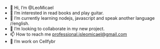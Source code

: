 - 👋 Hi, I’m @LeoMicael
- 👀 I’m interested in read books and play guitar.
- 🌱 I’m currently learning nodejs, javascript and speak another language //english.
- 💞️ I’m looking to collaborate in my new project.
- 📫 How to reach me professional.jsleomicael@gmail.com
- 💼 I’m work on Cellfybr

<!--
LeoMicael/LeoMicael is a ✨ special ✨ repository because its `README.md` (this file) appears on your GitHub profile.
You can click the Preview link to take a look at your changes.
--->

